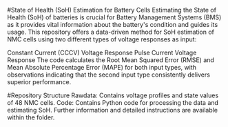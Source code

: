 #State of Health (SoH) Estimation for Battery Cells
Estimating the State of Health (SoH) of batteries is crucial for Battery Management Systems (BMS) as it provides vital information about the battery's condition and guides its usage. This repository offers a data-driven method for SoH estimation of NMC cells using two different types of voltage responses as input:

Constant Current (CCCV) Voltage Response
Pulse Current Voltage Response
The code calculates the Root Mean Squared Error (RMSE) and Mean Absolute Percentage Error (MAPE) for both input types, with observations indicating that the second input type consistently delivers superior performance.

#Repository Structure
Rawdata: Contains voltage profiles and state values of 48 NMC cells.
Code: Contains Python code for processing the data and estimating SoH. Further information and detailed instructions are available within the folder.
